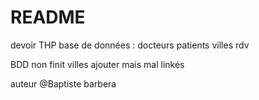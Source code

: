 # README

devoir THP 
base de données :
docteurs
patients
villes
rdv


BDD non finit 
villes ajouter mais mal linkés 

auteur @Baptiste barbera
